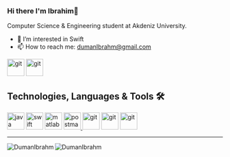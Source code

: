 ### Hi there I'm Ibrahim👋
Computer Science & Engineering student at Akdeniz University.
  
  - 👀 I’m interested in Swift
  - 📫 How to reach me: dumanIbrahm@gmail.com
  
  </a> <a href="https://github.com/DumanIbrahm"><img src="https://upload.wikimedia.org/wikipedia/commons/thumb/9/95/Font_Awesome_5_brands_github.svg/1200px-Font_Awesome_5_brands_github.svg.png" alt="git" width="40" height="40"><a>
  </a> <a href="linkedin.com/in/dumanibrahm"><img src="https://play-lh.googleusercontent.com/kMofEFLjobZy_bCuaiDogzBcUT-dz3BBbOrIEjJ-hqOabjK8ieuevGe6wlTD15QzOqw" alt="git" width="40" height="40"><a>
  
  
  
## Technologies, Languages & Tools 🛠
 <a href="https://www.java.com/" target="_blank"> <img src="https://www.vectorlogo.zone/logos/java/java-icon.svg" alt="java" width="40" height="40" /><a>
 <a href="https://www.swift.org/" target="_blank"> <img src="https://developer.apple.com/swift/images/swift-logo.svg" alt="swift" width="40" height="40"/><a> 
  <a href="https://www.mathworks.com/products/matlab.html" target="_blank"> <img src="https://upload.wikimedia.org/wikipedia/commons/2/21/Matlab_Logo.png" alt="matlab" width="40" height="40" /><a> 
  <a href="https://postman.com" target="_blank"> <img src="https://www.vectorlogo.zone/logos/getpostman/getpostman-icon.svg" alt="postman" width="40" height="40" />
    </a> <a href="https://git-scm.com/" target="_blank"><img src="https://www.vectorlogo.zone/logos/git-scm/git-scm-icon.svg" alt="git" width="40" height="40"><a>
    </a> <a href="https://www.arduino.cc" target="_blank"><img src="https://www.robotsepeti.com/arduino-baslangic-seti-arduino-set-9244-48-B.jpg" alt="git" width="40" height="40"><a>
    </a> <a href="https://www.labcenter.com" target="_blank"><img src="https://www.gezginler.net/indir/resim-grafik/proteus-1585557056.png" alt="git" width="40" height="40"><a>

    
  
  
---
    
<img align="left" src="https://github-readme-stats.vercel.app/api/top-langs/?username=DumanIbrahm&layout=compact&hide=html" alt="DumanIbrahm" />
<img src="https://github-readme-stats.vercel.app/api?username=DumanIbrahm&show_icons=true" alt="DumanIbrahm" />



